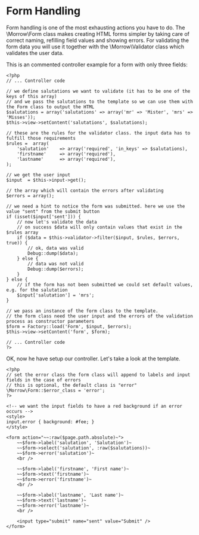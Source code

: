 Form Handling
=============

Form handling is one of the most exhausting actions you have to do.
The \Morrow\Form class makes creating HTML forms simpler by taking care of correct naming, refilling field values and showing errors.
For validating the form data you will use it together with the \Morrow\Validator class which validates the user data.

This is an commented controller example for a form with only three fields:

~~~{.php}
<?php
// ... Controller code

// we define salutations we want to validate (it has to be one of the keys of this array)
// and we pass the salutations to the template so we can use them with the Form class to output the HTML
$salutations = array('salutations' => array('mr' => 'Mister', 'mrs' => 'Misses'));
$this->view->setContent('salutations', $salutations);

// these are the rules for the validator class. the input data has to fulfill those requirements
$rules =  array(
	'salutation'	=> array('required', 'in_keys' => $salutations),
	'firstname'		=> array('required'),
	'lastname'		=> array('required'),
);

// we get the user input
$input  = $this->input->get();

// the array which will contain the errors after validating
$errors = array();

// we need a hint to notice the form was submitted. here we use the value "sent" from the submit button
if (isset($input['sent'])) {
	// now let's validate the data
	// on success $data will only contain values that exist in the $rules array
	if ($data = $this->validator->filter($input, $rules, $errors, true)) {
		// ok, data was valid
		Debug::dump($data);
	} else {
		// data was not valid
		Debug::dump($errors);
	}
} else {
	// if the form has not been submitted we could set default values, e.g. for the salutation
	$input['salutation'] = 'mrs';
}

// we pass an instance of the form class to the template.
// the form class need the user input and the errors of the validation process as constructor parameters
$form = Factory::load('Form', $input, $errors);
$this->view->setContent('form', $form);

// ... Controller code
?>
~~~

OK, now he have setup our controller. Let's take a look at the template.

~~~{.php}
<?php
// set the error class the form class will append to labels and input fields in the case of errors
// this is optional, the default class is "error"
\Morrow\Form::$error_class = 'error';
?>

<!-- we want the input fields to have a red background if an error occurs -->
<style>
input.error { background: #fee; }
</style>

<form action="~~:raw($page.path.absolute)~">
	~~$form->label('salutation', 'Salutation')~
	~~$form->select('salutation', :raw($salutations))~
	~~$form->error('salutation')~
	<br />

	~~$form->label('firstname', 'First name')~
	~~$form->text('firstname')~
	~~$form->error('firstname')~
	<br />

	~~$form->label('lastname', 'Last name')~
	~~$form->text('lastname')~
	~~$form->error('lastname')~
	<br />

	<input type="submit" name="sent" value="Submit" />
</form>
~~~
